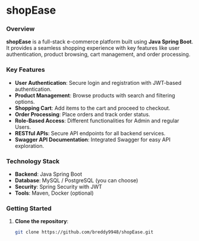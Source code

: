# shopEase

### Overview
**shopEase** is a full-stack e-commerce platform built using **Java Spring Boot**. It provides a seamless shopping experience with key features like user authentication, product browsing, cart management, and order processing.

### Key Features
- **User Authentication**: Secure login and registration with JWT-based authentication.
- **Product Management**: Browse products with search and filtering options.
- **Shopping Cart**: Add items to the cart and proceed to checkout.
- **Order Processing**: Place orders and track order status.
- **Role-Based Access**: Different functionalities for Admin and regular Users.
- **RESTful APIs**: Secure API endpoints for all backend services.
- **Swagger API Documentation**: Integrated Swagger for easy API exploration.

### Technology Stack
- **Backend**: Java Spring Boot
- **Database**: MySQL / PostgreSQL (you can choose)
- **Security**: Spring Security with JWT
- **Tools**: Maven, Docker (optional)

### Getting Started

1. **Clone the repository**:
   ```bash
   git clone https://github.com/breddy9948/shopEase.git
